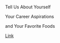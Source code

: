 <!DOCTYPE html>
<html lang="en">
<head>
    <meta charset="UTF-8">
    <meta name="viewport" content="width=device-width, initial-scale=1.0">
    <title>Who Am I?</title>
    <!-- What about the CSS? -->
</head>
<body>
    <!-- Set a page heading -->
    <h1></h1>
    <!-- Replace the InnerHTML text below with what is being asked for -->
    <p>Tell Us About Yourself</p>
    <p>Your Career Aspirations</p>
    <p>and Your Favorite Foods</p>
    <!-- Correct the link to the Homepage and Customize the Link Text -->
    <a href="https://darrihoudini.github.io/-Coding-Challenge/">Link</a>
</body>
</html>
